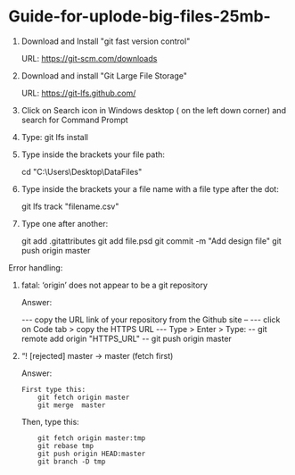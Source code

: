 # Guide-for-uplode-big-files-25mb-

1. Download and Install "git fast version control"

    URL: https://git-scm.com/downloads
2. Download and install "Git Large File Storage"

    URL: https://git-lfs.github.com/

3. Click on Search icon in Windows desktop ( on the left down corner) and search for Command Prompt

4. Type:
     git lfs install
6. Type inside the brackets your file path: 

     cd "C:\Users\Desktop\DataFiles"

8. Type inside the brackets your a file name with a file type after the dot:

    git lfs track "filename.csv"

7. Type one after another:

    git add .gitattributes
    git add file.psd
    git commit -m "Add design file"
    git push origin master
    
 Error handling:

 1. fatal: ‘origin’ does not appear to be a git repository

    Answer: 

    --- copy the URL link of your repository from the Github site – 
    --- click on Code tab > copy the HTTPS URL
    --- Type > Enter > Type: 
           -- git remote add origin "HTTPS_URL"
           --  git push origin master
            
 2. “! [rejected]        master -> master (fetch first)

     Answer:
     
        First type this:
            git fetch origin master
            git merge  master
	
	Then, type this:
	
            git fetch origin master:tmp
            git rebase tmp
            git push origin HEAD:master
            git branch -D tmp



 
